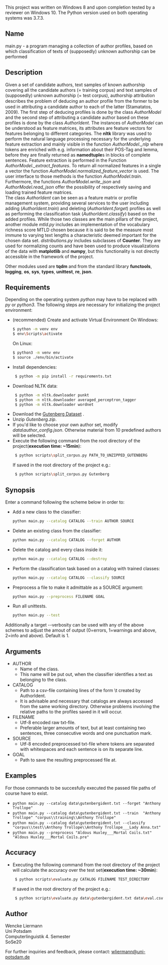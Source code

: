 This project was written on Windows 8 and upon completion tested by a reviewer on Windows 10.
The Python version used on both operating systems was 3.7.3.

## Name
main.py - a program managing a collection of author profiles, based on which classification of texts of (supposedly) unknown authorship can be performed

## Description
Given a set of candidate authors, text samples of known authorship covering all the candidate authors (= training corpus)
and text samples of (supposedly) unknown authorship (= test corpus), authorship attribution describes the problem of deducing
an author proﬁle from the former to be used in attributing a candidate author to each of the latter (Stamatatos, 2009).
The first step of deducing profiles is done by the class *AuthorModel* and the second step of attributing a candidate author
based on these profiles is done by the class *AuthorIdent*. The instances of *AuthorModel* can be understood as feature matrices,
its attributes are feature vectors for features belonging to different categories.
The **nltk** library was used to perform the natural language processing necessary for the underlying feature extraction and mainly visible in the 
function *AuthorModel._nlp* where tokens are enriched with e.g. information about their POS-Tag and lemma, before they are finally returned as **namedtuple**s 
in blocks of complete sentences. Feature extraction is performed in the Function *AuthorModel._extract_features*.
To return all normalized features in a single a vector the function *AuthorModel.normalized_feature_vector* is used.
The user interface to those methods is the function *AuthorModel.train*. Furthermore, the functions *AuthorModel.write_json* and *AuthorModel.read_json* offer
the possibility of respectively saving and loading trained feature matrices.  
The class *AuthorIdent* can be seen as a feature matrix or profile management system, providing several services to the user including adding (*AuthorIdent.train*)
and deleting (*AuthorIdent.forget*) profiles as well as performing the classification task (*AuthorIdent.classify*) based on the added profiles.
While those two classes are the main pillars of the project, another module *mtld.py* includes an implementation of the vocabulary richness score MTLD chosen because
it is said to be the measure most immune to varying text lengths a characteristic deemed important for the chosen data set.
*distributions.py* includes subclasses of **Counter**. They are used for normalizing counts and have been used to produce visualizations of the data
with **matplotlib** and **numpy**, but this functionality is not directly accessible in the framework of the project.

Other modules used are **tqdm** and from the standard library **functools**, **logging**, **os**, **sys**, **types**, **unittest**, **re**, **json**.

## Requirements
Depending on the operating system *python* may have to be replaced with *py* or *python3*.
The following steps are necessary for initializing the project environment:
+ (recommended) Create and activate Virtual Environment 
  On Windows:
   ```sh
   $ python -m venv env
   $ env\Scripts\activate
   ```
   On Linux:
    ```sh
   $ python3 -m venv env
   $ source ./env/bin/activate
   ```
+ Install dependencies:
  ```sh
   $ python -m pip install -r requirements.txt
   ```
+ Download NLTK data:
  ```sh
   $ python -m nltk.downloader punkt
   $ python -m nltk.downloader averaged_perceptron_tagger
   $ python -m nltk.downloader wordnet
   ```
+ Download the [Gutenberg Dataset](https://web.eecs.umich.edu/~lahiri/gutenberg_dataset.html) .
+ Unzip *Gutenberg.zip*.
+ If you'd like to choose your own author set, modify *data\author_config.json*. Otherwise material from 10 predefined authors will be selected.
+ Execute the following command from the root directory of the project(**execution time: ~15min**):
  ```sh
   $ python scripts\split_corpus.py PATH_TO_UNZIPPED_GUTENBERG
   ```
   If saved in the root directory of the project e.g.:
  ```sh
   $ python scripts\split_corpus.py Gutenberg
   ```

## Synopsis
Enter a command following the scheme below in order to:
+ Add a new class to the classifier:
    ```sh
   python main.py --catalog CATALOG --train AUTHOR SOURCE
   ```
+ Delete an existing class from the classifier:
    ```sh
   python main.py --catalog CATALOG --forget AUTHOR
   ```
+ Delete the catalog and every class inside it:
    ```sh
   python main.py --catalog CATALOG --destroy
   ```
+ Perform the classification task based on a catalog with trained classes:
    ```sh
   python main.py --catalog CATALOG --classify SOURCE
   ```
+ Preprocess a file to make it admittable as a SOURCE argument:
    ```sh
   python main.py --preprocess FILENAME GOAL
   ```
+ Run all unittests.
    ```sh
   python main.py --test
   ```
Additionally a target --verbosity can be used with any of the above schemes to adjust the amout of output (0=errors, 1=warnings and above, 2=info and above). Default is 1.

## Arguments
+ AUTHOR
    + Name of the class.
    + This name will be put out, when the classifier identifies a text as belonging to the class.
+ CATALOG
   + Path to a csv-file containing lines of the form <author>\t<pretrained model csv-filepath> created by AuthorIdent.
   + It is advisable and necessary that catalogs are always accessed from the same working directory.
Otherwise problems involving the relative paths to the profiles saved in it will occur.
+ FILENAME
    + Utf-8 encoded raw txt-file.
    + Preferable larger amounts of text, but at least containing two sentences, three consecutive words and one punctuation mark.
+ SOURCE
    + Utf-8 encoded preprocessed txt-file where tokens are separated with whitespaces and each sentence is on its separate line.
+ GOAL
    + Path to save the resulting preprocessed file at.

## Examples
For those commands to be succesfully executed the passed file paths of course have to exist.
+ `python main.py --catalog data\gutenbergident.txt --forget "Anthony Trollope"`
+ `python main.py --catalog data\gutenbergident.txt --train  "Anthony Trollope" "corpus\\training\\Anthony Trollope"`
+ `python main.py --catalog data\gutenbergident.txt --classify "corpus\\test\\Anthony Trollope\\Anthony Trollope___Lady Anna.txt"`
+ `python main.py --preprocess "Aldous Huxley___Mortal Coils.txt" "Aldous Huxley___Mortal Coils.pre"`


## Accuracy
+ Executing the following command from the root directory of the project will calculate the accuracy over the test set(**execution time: ~30min**):
  ```sh
   $ python scripts\evaluate.py CATALOG FILENAME TEST_DIRECTORY
   ```
   If saved in the root directory of the project e.g.:
  ```sh
   $ python scripts\evaluate.py data\gutenbergident.txt data\eval.csv corpus\test
   ```

## Author
Wencke Liermann  
Uni Potsdam  
Computerlinguistik 4. Semester  
SoSe20  
  
For further inquiries and feedback, please contact: wliermann@uni-potsdam.de
